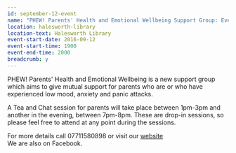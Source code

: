 ```yaml
---
id: september-12-event
name: "PHEW! Parents' Health and Emotional Wellbeing Support Group: Evening Session"
location: halesworth-library
location-text: Halesworth Library
event-start-date: 2016-09-12
event-start-time: 1900
event-end-time: 2000
breadcrumb: y
---
```


PHEW! Parents' Health and Emotional Wellbeing is a new support
group which aims to give mutual support for parents who are or who have experienced
low mood, anxiety and panic attacks.

A Tea and Chat session for parents will take place between 1pm-3pm and another in the evening,
between 7pm-8pm. These are drop-in sessions, so please feel free to attend at any point
during the sessions.

For more details call 07711580898 or visit our [website](www.phew-halesworth.org)  
We are also on Facebook.
